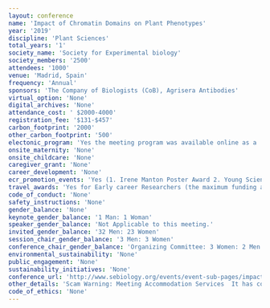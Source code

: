 ```yaml
---
layout: conference 
name: 'Impact of Chromatin Domains on Plant Phenotypes'
year: '2019'
discipline: 'Plant Sciences'
total_years: '1'
society_name: 'Society for Experimental biology'
society_members: '2500'
attendees: '1000'
venue: 'Madrid, Spain'
frequency: 'Annual'
sponsors: 'The Company of Biologists (CoB), Agrisera Antibodies'
virtual_option: 'None'
digital_archives: 'None'
attendance_cost: ' $2000-4000'
registration_fee: '$131-$457'
carbon_footprint: '2000'
other_carbon_footprint: '500'
electonic_program: 'Yes the meeting program was available online as a .pdf file.'
onsite_maternity: 'None'
onsite_childcare: 'None'
caregiver_grant: 'None'
career_development: 'None'
ecr_promotion_events: 'Yes (1. Irene Manton Poster Award 2. Young Scientist Award)'
travel_awards: 'Yes for Early career Researchers (the maximum funding award is £250 for travel within home country and £500 for overseas travel) provided by the Company of Biologists'
code_of_conduct: 'None'
safety_instructions: 'None'
gender_balance: 'None'
keynote_gender_balance: '1 Man: 1 Woman'
speaker_gender_balance: 'Not Applicable to this meeting.'
invited_gender_balance: '32 Men: 23 Women'
session_chair_gender_balance: '3 Men: 3 Women'
conference_chair_gender_balance: 'Organizing Committee: 3 Women: 2 Men'
environmental_sustainability: 'None'
public_engagement: 'None'
sustainability_initiatives: 'None'
conference_url: 'http://www.sebiology.org/events/event-sub-pages/impact-of-chromatin-domains-on-plant-phenotypes'
other_details: 'Scam Warning: Meeting Accommodation Services  It has come to our attention that SEB speakers are being contacted by accommodation services for this meeting. Please be aware that the SEB has not partnered with any accommodation booking company’s or services for this event. If you are contacted by an accommodation services claiming to be in partnership with this meeting please consider this to be a scam and do not comply with any services offered. Beware of offers from Expo Housing Services and similar companies. http://www.sebiology.org/docs/default-source/event-documents/seb_nucleus-impact_satellite-programme_nov19-digital.pdf'
code_of_ethics: 'None'
---
```

